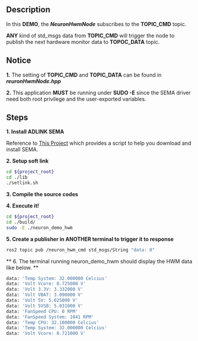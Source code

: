 ## Description
In this **DEMO**, the ***NeuronHwmNode*** subscribes to the **TOPIC_CMD** topic.

**ANY** kind of std_msgs data from **TOPIC_CMD** will trigger the node to
publish the next hardware monitor data to **TOPOC_DATA** topic.

## Notice
**1.** The setting of **TOPIC_CMD** and **TOPIC_DATA** can be found in ***reuronHwmNode.hpp***

**2.** This application **MUST** be running under **SUDO -E** since the SEMA driver need both root privilege and the user-exported variables.

## Steps
**1. Install ADLINK SEMA**

Reference to [This Project](http://ros2.local:10080/Neuron/sema-3.5-installer/) which provides a script to help you download and install SEMA.

**2. Setup soft link**
```` bash
cd ${project_root}
cd ./lib
./setlink.sh
````
**3. Compile the source codes**

**4. Execute it!**

```` bash
cd ${project_root}
cd ./build/
sudo -E ./neuron_demo_hwm
````
**5. Create a publisher in **ANOTHER** terminal to trigger it to response**
````bash
ros2 topic pub /neuron_hwm_cmd std_msgs/String "data: 0"
````

** 6. The terminal running neuron_demo_hwm should display the HWM data like below. **
```` bash
data: 'Temp System: 32.000000 Celcius'
data: 'Volt Vcore: 0.725000 V'
data: 'Volt 3.3V: 3.332000 V'
data: 'Volt VBAT: 3.090000 V'
data: 'Volt 5V: 5.025000 V'
data: 'Volt 5VSB: 5.031000 V'
data: 'FanSpeed CPU: 0 RPM'
data: 'FanSpeed System: 1041 RPM'
data: 'Temp CPU: 32.100000 Celcius'
data: 'Temp System: 32.000000 Celcius'
data: 'Volt Vcore: 0.721000 V'
````